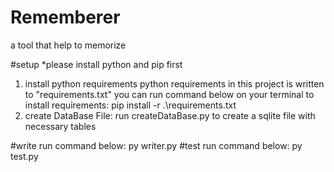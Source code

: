 # Rememberer
a tool that help to memorize

#setup
  *please install python and pip first
  1. install python requirements
    python requirements in this project is written to "requirements.txt"
    you can run command below on your terminal to install requirements:
      pip install -r .\requirements.txt
  2. create DataBase File:
    run createDataBase.py to create a sqlite file with necessary tables

#write
  run command below:
  py writer.py
#test
  run command below:
  py test.py
